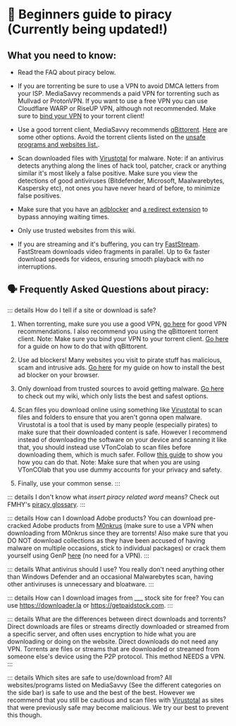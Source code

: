 # 🚀 Beginners guide to piracy (Currently being updated!)

## What you need to know:

- Read the FAQ about piracy below.

- If you are torrenting be sure to use a VPN to avoid DMCA letters from your ISP. MediaSavvy recommends a paid VPN for torrenting such as Mullvad or ProtonVPN. If you want to use a free VPN you can use Cloudflare WARP or RiseUP VPN, although not recommended. Make sure to [bind your VPN](https://www.reddit.com/r/VPNTorrents/comments/ssy8vv/guide_bind_vpn_network_interface_to_torrent/) to your torrent client!

- Use a good torrent client, MediaSavvy recommends [qBittorent](https://www.qbittorrent.org/). [Here](https://mediasavvy.pages.dev/Wiki/Torrenting.html#torrent-clients) are some other options. Avoid the torrent clients listed on the [unsafe programs and websites list.](https://mediasavvy.pages.dev/Wiki/UnsafeSites).

- Scan downloaded files with [Virustotal](https://virustotal.com) for malware. Note: if an antivirus detects anything along the lines of hack tool, patcher, crack or anything similar it's most likely a false positive. Make sure you view the detections of good antiviruses (Bitdefender, Microsoft, Maalwarebytes, Kaspersky etc), not ones you have never heard of before, to minimize false positives.

- Make sure that you have an [adblocker](https://mediasavvy.pages.dev/Wiki/Adblocking.html) and [a redirect extension](https://mediasavvy.pages.dev/Wiki/Adblocking.html#redirect-bypassers) to bypass annoying waiting times.

- Only use trusted websites from this wiki.

- If you are streaming and it's buffering, you can try [FastStream](https://FastStream.online). FastStream downloads video fragments in parallel. Up to 6x faster download speeds for videos, ensuring smooth playback with no interruptions. 

## 🗣️ Frequently Asked Questions about piracy:

::: details How do I tell if a site or download is safe? 
1. When torrenting, make sure you use a good VPN, [go here](https://www.reddit.com/r/FREEMEDIAHECKYEAH/wiki/adblock-vpn-privacy/#wiki_.25BA_vpn) for good VPN recommendations. I also recommend you using the qBittorent torrent client. Note: Make sure you bind your VPN to your torrent client. [Go here](https://rentry.org/bootyguard#3-configure-your-torrent-client) for a guide on how to do that with qBittorent.

2. Use ad blockers! Many websites you visit to pirate stuff has malicious, scam and intrusive ads. [Go here](https://mediasavvy.pages.dev/Wiki/Adblocking.html#adblockers-for-your-browser) for my guide on how to install the best ad blocker on your browser.

3. Only download from trusted sources to avoid getting malware. [Go here](https://mediasavvy.pages.dev/Wiki/) to check out my wiki, which only lists the best and safest options.

4. Scan files you download online using something like [Virustotal](https://virustotal.com) to scan files and folders to ensure that you aren't gonna open malware. Virustotal is a tool that is used by many people (especially pirates) to make sure that their downloaded content is safe. However I recommend instead of downloading the software on your device and scanning it like that, you should instead use VTonColab to scan files before downloading them, which is much safer. Follow [this guide](https://rentry.co/vtoncolab) to show you how you can do that. Note: Make sure that when you are using VTonCOlab that you use dummy accounts for your privacy and safety.

5. Finally, use your common sense.
:::

::: details I don't know what *insert piracy related word* means?
Check out FMHY's [piracy glossary](https://mediasavvy.pages.dev/Wiki/PiracyGlossary).
:::

::: details How can I download Adobe products?
You can download pre-cracked Adobe products from [M0nkrus](https://vk.com/monkrus) (make sure to use a VPN when downloading from M0nkrus since they are torrents! Also make sure that you DO NOT download collections as they have been accused of having malware on multiple occasions, stick to individual packages) or crack them yourself using GenP [here](https://reentry.co/mediasavvy-genp) (no need for a VPN).
:::

::: details What antivirus should I use?
You really don't need anything other than Windows Defender and an occasional Malwarebytes scan, having other antiviruses is unnecessary and bloatware.
:::

::: details How can I download images from ___ stock site for free?
You can use https://downloader.la or https://getpaidstock.com.
:::

::: details What are the differences between direct downloads and torrents?
Direct downloads are files or streams directly downloaded or streamed from a specific server, and often uses encryption to hide what you are downloading or doing on the website. Direct downloads do not need any VPN. Torrents are files or streams that are downloaded or streamed from someone else's device using the P2P protocol. This method NEEDS a VPN.
:::

::: details Which sites are safe to use/download from?
All websites/programs listed on MediaSavvy (See the different categories on the side bar) is safe to use and the best of the best. However we recommend that you still be cautious and scan files with [Virustotal](https://virustotal.com) as sites that were previously safe may become malicious.  We try our best to prevent this though. 











